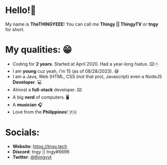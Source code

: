 <h1>Hello!👋</h1>

My name is **TheTHINGYEEE**!
You can call me **Thingy || ThingyTV** or **tngy** for short.

# My qualities: 😁
- Coding for **2 years**. Started at April 2020. Had a year-long hiatus. ⌨️ 🖱
- I am **young** cuz yeah, i'm 15 (as of 08/28/2023). 😅
- I am a Java, Web (HTML, CSS (not that pro), Javascript) even a NodeJS **Developer**. 💻
- Almost a **full-stack** developer. ⌨️
- A big **nerd** of computers. 🖥
- A **musician** 🎧
- Love from the **Philippines**! 🇵🇭

# Socials:
- **Website**: https://tngy.tech
- **Discord**: tngy || tngy#6696
- **Twitter**: <a href="https://twitter.com/thingyvt">@thingyvt</a>
